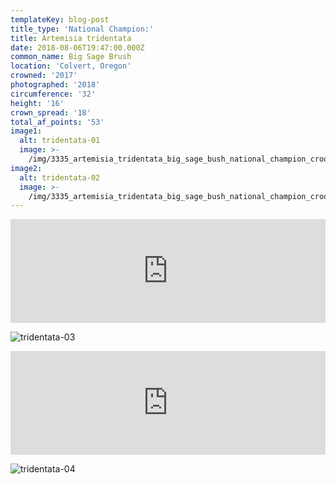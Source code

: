 ```yaml
---
templateKey: blog-post
title_type: 'National Champion:'
title: Artemisia tridentata
date: 2018-08-06T19:47:00.000Z
common_name: Big Sage Brush
location: 'Colvert, Oregon'
crowned: '2017'
photographed: '2018'
circumference: '32'
height: '16'
crown_spread: '18'
total_af_points: '53'
image1:
  alt: tridentata-01
  image: >-
    /img/3335_artemisia_tridentata_big_sage_bush_national_champion_crooked_river_national_grasslands_oregon_8-6-2018_american_forests_brian_kelley_full.jpg
image2:
  alt: tridentata-02
  image: >-
    /img/3335_artemisia_tridentata_big_sage_bush_national_champion_crooked_river_national_grasslands_oregon_8-6-2018_american_forests_brian_kelley_detail.jpg
---
```

<iframe width="100%" height="166" scrolling="no" frameborder="no" allow="autoplay" src="https://w.soundcloud.com/player/?url=https%3A//api.soundcloud.com/tracks/606110214&color=%23ff5500&auto_play=false&hide_related=false&show_comments=true&show_user=true&show_reposts=false&show_teaser=true"></iframe>

![tridentata-03](/img/3335_artemisia_tridentata_big_sage_bush_national_champion_crooked_river_national_grasslands_oregon_8-6-2018_american_forests_brian_kelley_scale.jpg)


<iframe width="100%" height="166" scrolling="no" frameborder="no" allow="autoplay" src="https://w.soundcloud.com/player/?url=https%3A//api.soundcloud.com/tracks/606110424&color=%23ff5500&auto_play=false&hide_related=false&show_comments=true&show_user=true&show_reposts=false&show_teaser=true"></iframe>

![tridentata-04](/img/3335_artemisia_tridentata_big_sage_bush_national_champion_crooked_river_national_grasslands_oregon_8-6-2018_american_forests_brian_kelley_leaf.jpg)
